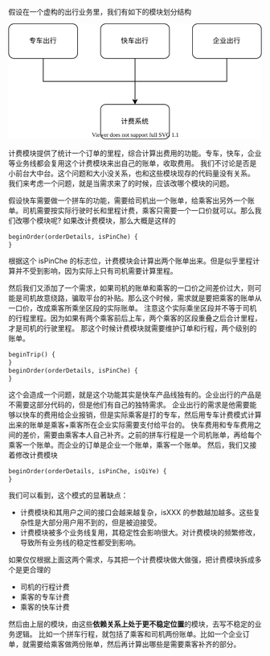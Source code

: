 假设在一个虚构的出行业务里，我们有如下的模块划分结构

![dependency](dependency.drawio.svg)

计费模块提供了统计一个订单的里程，综合计算出费用的功能。专车，快车，企业等业务线都会复用这个计费模块来出自己的账单，收取费用。
我们不讨论是否是小前台大中台。这个问题和大小没关系，也和这些模块现存的代码量没有关系。
我们来考虑一个问题，就是当需求来了的时候，应该改哪个模块的问题。

假设快车需要做一个拼车的功能，需要给司机出一个账单，给乘客出另外一个账单。司机需要按实际行驶时长和里程计费，乘客只需要一个一口价就可以。那么我们改哪个模块呢?
如果改计费模块，那么大概是这样的

```
beginOrder(orderDetails, isPinChe) {
}
```

根据这个 isPinChe 的标志位，计费模块会计算出两个账单出来。但是似乎里程计算并不受到影响，因为实际上只有司机需要计算里程。

然后我们又添加了一个需求，如果司机的账单和乘客的一口价之间差价过大，则可能是司机故意绕路，骗取平台的补贴。那么这个时候，需求就是要把乘客的账单从一口价，改成乘客所乘坐区段的实际账单。
注意这个实际乘坐区段并不等于司机的行程里程。因为如果有两个乘客前后上车，两个乘客的区段重叠之后合计里程，才是司机的行驶里程。
那这个时候计费模块就需要维护订单和行程，两个级别的账单。

```
beginTrip() {
}
beginOrder(orderDetails, isPinChe) {
}
```

这个会造成一个问题，就是这个功能其实是快车产品线独有的。企业出行的产品是不需要这部分代码的，但是他们有自己的独特需求。
企业出行的需求是他需要能够以快车的费用给企业报销，但是实际乘客是打的专车，然后用专车计费模式计算出来的账单是乘客+乘客所在企业实际需要支付给平台的。
快车费用和专车费用之间的差价，需要由乘客本人自己补齐。之前的拼车行程是一个司机账单，再给每个乘客一个账单。而企业的订单是企业一个账单，乘客一个账单。
然后，我们又接着修改计费模块

```
beginOrder(orderDetails, isPinChe, isQiYe) {
}
```

我们可以看到，这个模式的显著缺点：

* 计费模块和其用户之间的接口会越来越复杂，isXXX 的参数越加越多。这些复杂性是大部分用户用不到的，但是被迫接受。
* 计费模块被多个业务线复用，其稳定性会影响很大。对计费模块的频繁修改，导致所有业务线的稳定性都受到影响。

如果仅仅根据上面这两个需求，与其把一个计费模块做大做强，把计费模块拆成多个是更合理的

* 司机的行程计费
* 乘客的专车计费
* 乘客的快车计费

然后由上层的模块，由这些**依赖关系上处于更不稳定位置**的模块，去写不稳定的业务逻辑。
比如一个拼车行程，就包括了乘客和司机两份账单。比如一个企业订单，就需要给乘客做两份账单，然后再计算出哪些是需要乘客补齐的部分。